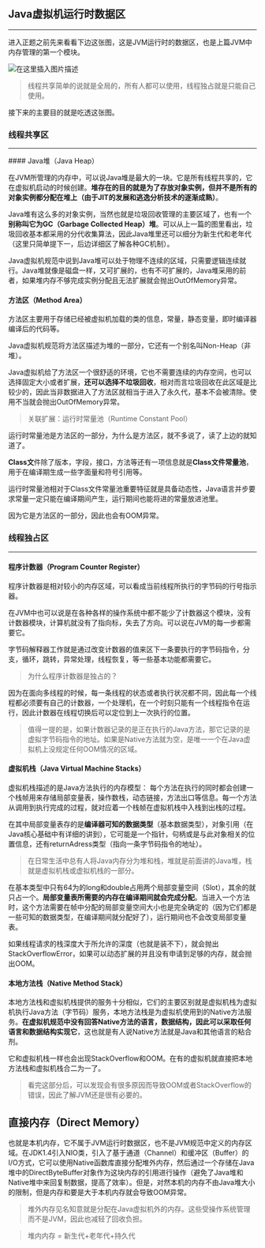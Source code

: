 ## Java虚拟机运行时数据区
<hr>
进入正题之前先来看看下边这张图，这是JVM运行时的数据区，也是上篇JVM中内存管理的第一个模块。

![在这里插入图片描述](https://img-blog.csdnimg.cn/20190405153935178.png?x-oss-process=image/watermark,type_ZmFuZ3poZW5naGVpdGk,shadow_10,text_aHR0cHM6Ly9ibG9nLmNzZG4ubmV0L3FxXzQyNjA1OTY4,size_16,color_FFFFFF,t_70)

> 线程共享简单的说就是全局的，所有人都可以使用，线程独占就是只能自己使用。

接下来的主要目的就是吃透这张图。
### 线程共享区
<hr>
#### Java堆（Java Heap）

在JVM所管理的内存中，可以说Java堆是最大的一块。它是所有线程共享的，它在虚拟机启动的时候创建。**堆存在的目的就是为了存放对象实例，但并不是所有的对象实例都分配在堆上（由于JIT的发展和逃逸分析技术的逐渐成熟）**。

Java堆有这么多的对象实例，当然也就是垃圾回收管理的主要区域了，也有一个**别称叫它为GC（Garbage Collected Heap）堆**。可以从上一篇的图里看出，垃圾回收基本都采用的分代收集算法，因此Java堆里还可以细分为新生代和老年代（这里只简单提下一，后边详细区了解各种GC机制）。

Java虚拟机规范中说到Java堆可以处于物理不连续的区域，只需要逻辑连续就行。Java堆就像是磁盘一样，又可扩展的，也有不可扩展的，Java堆采用的前者，如果堆内存不够完成实例分配且无法扩展就会抛出OutOfMemory异常。

#### 方法区（Method Area）

方法区主要用于存储已经被虚拟机加载的类的信息，常量，静态变量，即时编译器编译后的代码等。

Java虚拟机规范将方法区描述为堆的一部分，它还有一个别名叫Non-Heap（非堆）。

Java虚拟机给了方法区一个很舒适的环境，它也不需要连续的内存空间，也可以选择固定大小或者扩展，**还可以选择不垃圾回收**，相对而言垃圾回收在此区域是比较少的，因此当非数据进入了方法区就相当于进入了永久代，基本不会被清除。使用不当就会抛出OutOfMemory异常。

> 关联扩展：运行时常量池（Runtime Constant Pool）

运行时常量池是方法区的一部分，为什么是方法区，就不多说了，读了上边的就知道了。

**Class文**件除了版本，字段，接口，方法等还有一项信息就是**Class文件常量池**，用于在编译期生成一些字面量和符号引用等。

运行时常量池相对于Class文件常量池重要特征就是具备动态性，Java语言并步要求常量一定只能在编译期间产生，运行期间也能将进的常量放进池里。

因为它是方法区的一部分，因此也会有OOM异常。

### 线程独占区
<hr>

#### 程序计数器（Program Counter Register）

程序计数器是相对较小的内存区域，可以看成当前线程所执行的字节码的行号指示器。

在JVM中也可以说是在各种各样的操作系统中都不能少了计数器这个模块，没有计数器模块，计算机就没有了指向标，失去了方向。可以说在JVM的每一步都需要它。

字节码解释器工作就是通过改变计数器的值来区下一条要执行的字节码指令，分支，循环，跳转，异常处理，线程恢复，等一些基本功能都需要它。

> 为什么程序计数器是独占的？

因为在面向多线程的时候，每一条线程的状态或者执行状况都不同，因此每一个线程都必须要有自己的计数器，一个处理机，在一个时刻只能有一个线程指令在运行，因此计数器在线程切换后可以定位到上一次执行的位置。

> 值得一提的是，如果计数器记录的是正在执行的Java方法，那它记录的是虚拟字节码指令的地址。如果是Native方法就为空，是唯一一个在Java虚拟机上没规定任何OOM情况的区域。

#### 虚拟机栈（Java Virtual Machine Stacks）

虚拟机栈描述的是Java方法执行的内存模型： 每个方法在执行的同时都会创建一个栈帧用来存储局部变量表，操作数栈，动态链接，方法出口等信息。每一个方法从调用到执行完成的过程，就对应着一个栈帧在虚拟机栈中入栈到出栈的过程。

在其中局部变量表存的是**编译器可知的数据类型**（基本数据类型），对象引用（在Java核心基础中有详细的讲到），它可能是一个指针，句柄或是与此对象相关的位置信息，还有returnAdress类型（指向一条字节码指令的地址）。

> 在日常生活中总有人将Java内存分为堆和栈，堆就是前面讲的Java堆，栈就是虚拟机栈或虚拟机栈的一部分。

在基本类型中只有64为的long和double占用两个局部变量空间（Slot），其余的就只占一个。**局部变量表所需要的内存在编译期间就会完成分配**。当进入一个方法时，这个方法需要在帧中分配的局部变量空间大小也是完全确定的（因为它们都是一些可知的数据类型，在编译期间就分配好了），运行期间也不会改变局部变量表。

如果线程请求的栈深度大于所允许的深度（也就是装不下），就会抛出StackOverflowError，如果可以动态扩展的并且没有申请到足够的内存，就会抛出OOM。

#### 本地方法栈（Native Method Stack）

本地方法栈和虚拟机栈提供的服务十分相似，它们的主要区别就是虚拟机栈为虚拟机执行Java方法（字节码）服务，本地方法栈是为虚拟机使用到的Native方法服务。**在虚拟机规范中没有回答Native方法的语言，数据结构，因此可以采取任何语言和数据结构实现它**，这也就是有人说Native方法就是Java和其他语言的粘合剂。

它和虚拟机栈一样也会出现StackOverflow和OOM。在有的虚拟机就直接把本地方法栈和虚拟机栈合二为一了。

> 看完这部分后，可以发现会有很多原因而导致OOM或者StackOverflow的错误，因此了解JVM还是很有必要的。

## 直接内存（Direct Memory）

也就是本机内存，它不属于JVM运行时数据区，也不是JVM规范中定义的内存区域。在JDK1.4引入NIO类，引入了基于通道（Channel）和缓冲区（Buffer）的I/O方式，它可以使用Native函数库直接分配堆外内存，然后通过一个存储在Java堆中的DirectByteBuffer对象作为这块内存的引用进行操作（避免了Java堆和Native堆中来回复制数据，提高了效率）。但是，对然本机的内存不由Java堆大小的限制，但是内存和要是大于本机内存就会导致OOM异常。

> 堆外内存见名知意就是分配在Java虚拟机外的内存。这些受操作系统管理而不是JVM，因此也减轻了回收负担。

> 堆内内存 = 新生代+老年代+持久代
